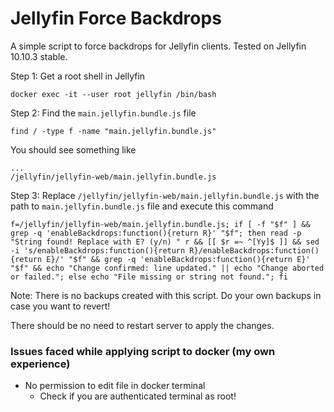 # Jellyfin Force Backdrops

A simple script to force backdrops for Jellyfin clients.
Tested on Jellyfin 10.10.3 stable.

Step 1: Get a root shell in Jellyfin
```shell
docker exec -it --user root jellyfin /bin/bash
```

Step 2: Find the `main.jellyfin.bundle.js` file
```shell
find / -type f -name "main.jellyfin.bundle.js"
```
You should see something like
```shell
...
/jellyfin/jellyfin-web/main.jellyfin.bundle.js
```

Step 3: Replace `/jellyfin/jellyfin-web/main.jellyfin.bundle.js` with the path to `main.jellyfin.bundle.js` file and execute this command
```
f=/jellyfin/jellyfin-web/main.jellyfin.bundle.js; if [ -f "$f" ] && grep -q 'enableBackdrops:function(){return R}' "$f"; then read -p "String found! Replace with E? (y/n) " r && [[ $r =~ ^[Yy]$ ]] && sed -i 's/enableBackdrops:function(){return R}/enableBackdrops:function(){return E}/' "$f" && grep -q 'enableBackdrops:function(){return E}' "$f" && echo "Change confirmed: line updated." || echo "Change aborted or failed."; else echo "File missing or string not found."; fi
```
Note: There is no backups created with this script. Do your own backups in case you want to revert!

There should be no need to restart server to apply the changes.

### Issues faced while applying script to docker (my own experience)
- No permission to edit file in docker terminal
    - Check if you are authenticated terminal as root!
